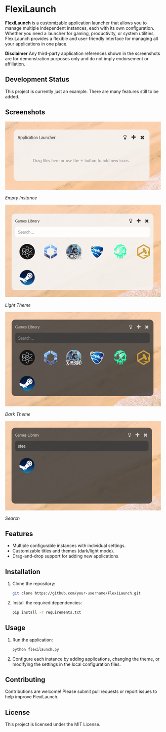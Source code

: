 # FlexiLaunch

**FlexiLaunch** is a customizable application launcher that allows you to manage multiple independent instances, each with its own configuration. Whether you need a launcher for gaming, productivity, or system utilities, FlexiLaunch provides a flexible and user-friendly interface for managing all your applications in one place.

**Disclaimer**
Any third-party application references shown in the screenshots are for demonstration purposes only and do not imply endorsement or affiliation.

## Development Status

This project is currently just an example. There are many features still to be added.


## Screenshots

![Instance Example](screenshots/instance_empty.png)

_Empty Instance_

![Instance Example](screenshots/instance_example.png)

_Light Theme_

![Dark Theme](screenshots/dark_theme.png)

_Dark Theme_

![Dark Theme](screenshots/search.png)

_Search_

## Features
- Multiple configurable instances with individual settings.
- Customizable titles and themes (dark/light mode).
- Drag-and-drop support for adding new applications.

## Installation
1. Clone the repository:
   ```bash
   git clone https://github.com/your-username/FlexiLaunch.git
   ```
2. Install the required dependencies:
   ```bash
   pip install -r requirements.txt
   ```

## Usage
1. Run the application:
   ```bash
   python flexilaunch.py
   ```
2. Configure each instance by adding applications, changing the theme, or modifying the settings in the local configuration files.

## Contributing
Contributions are welcome! Please submit pull requests or report issues to help improve FlexiLaunch.

## License
This project is licensed under the MIT License.
